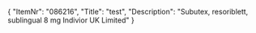 {
  "ItemNr": "086216",
  "Title": "test",
  "Description": "Subutex, resoriblett, sublingual 8 mg Indivior UK Limited"
}